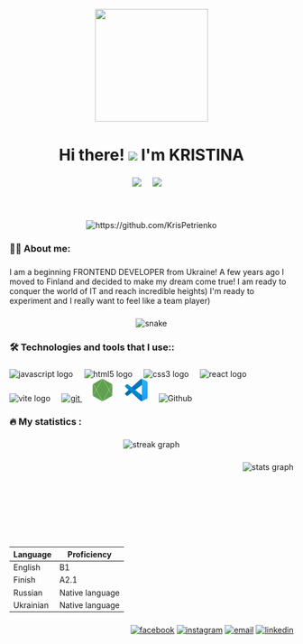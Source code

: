 <br clear="both">

<div align="center">
  <img height="200" width="200" src="https://github.com/raghavk16/raghavk16/blob/master/octo.gif"  />
</div>

###

<h1 align="center">Hi there! <img src="https://emojis.slackmojis.com/emojis/images/1588315024/8823/hyperkitty.gif?1588315024" width="30" /> I'm KRISTINA</h1>

###

<p align="center">
  <a target="_blank"href="https://www.linkedin.com/in/khrystyna-petriienko-3b8823208/"><img src="https://img.shields.io/badge/linkedin-%230077B5.svg?&style=for-the-badge&logo=linkedin&logoColor=white" /></a>&nbsp;&nbsp;&nbsp;&nbsp;
  <a href="mailto:hpetrienko@gmail.com?subject=Hello%20Ileri,%20From%20Github"><img src="https://img.shields.io/badge/gmail-%23D14836.svg?&style=for-the-badge&logo=gmail&logoColor=white" /></a>&nbsp;&nbsp;&nbsp;&nbsp;
</p>

###

<p align="center">
  <br> <br>
  <img src="https://komarev.com/ghpvc/?username=KrisPetrienko" alt="https://github.com/KrisPetrienko" />
</p>

###

<h3 align="left">👩‍💻  About me:</h3>

###

<p align="left">I am a beginning FRONTEND DEVELOPER from Ukraine! A few years ago I moved to Finland and decided to make my dream come true! I am ready to conquer the world of IT and reach incredible heights) I'm ready to experiment and I really want to feel like a team player)</p>

###

<p align="center">
 <img width="600" src="assets/github-snake.svg" alt="snake"/>
</p>

###

<h3 align="left">🛠 Technologies and tools that I use::</h3>

###

<div align="left">
  <img src="https://cdn.jsdelivr.net/gh/devicons/devicon/icons/javascript/javascript-original.svg" height="40" alt="javascript logo"  />
  <img width="12" />
  <img src="https://cdn.jsdelivr.net/gh/devicons/devicon/icons/html5/html5-original.svg" height="40" alt="html5 logo"  />
  <img width="12" />
  <img src="https://cdn.jsdelivr.net/gh/devicons/devicon/icons/css3/css3-original.svg" height="40" alt="css3 logo"  />
  <img width="12" />
  <img src="https://cdn.jsdelivr.net/gh/devicons/devicon/icons/react/react-original.svg" height="40" alt="react logo"  />
  <img width="12" />
  <img src="https://skillicons.dev/icons?i=vite" height="40" alt="vite logo"  />
  <img width="12" />
  <a href="https://git-scm.com/" target="_blank"> <img src="https://www.vectorlogo.zone/logos/git-scm/git-scm-icon.svg" alt="git" width="40" height="40"/> </a>
  <img width="12" />
  <img  src="https://raw.githubusercontent.com/devicons/devicon/1119b9f84c0290e0f0b38982099a2bd027a48bf1/icons/nodejs/nodejs-plain.svg" alt="NodeJS" width="40" height="40"/>
  <img width="12" />
  <img  src="https://raw.githubusercontent.com/devicons/devicon/1119b9f84c0290e0f0b38982099a2bd027a48bf1/icons/vscode/vscode-original.svg" alt="VSCode" width="40" height="40"/>
  <img width="12" />
  <img  src="https://github.com/CyrisXD/CyrisXD/raw/master/assets/Github.png" alt="Github" width="40" height="40"/>
  <img width="12" />

</div>

###

<h3 align="left">🔥 My statistics :</h3>

###

<div align="center">
  <img src="https://streak-stats.demolab.com?user=KrisPetrienko&locale=en&mode=daily&theme=dark&hide_border=false&border_radius=5&order=3" height="220" alt="streak graph"  />
</div>

###

<div align="left">
  <img align="right" src="https://github-readme-stats.vercel.app/api?username=KrisPetrienko&hide_title=false&hide_rank=false&show_icons=true&include_all_commits=true&count_private=true&disable_animations=false&theme=dracula&locale=en&hide_border=false&order=1" height="150" alt="stats graph"  />


| Language      | Proficiency                                                               |
| ------------- | ------------------------------------------------------------------------- |
| English       | B1                                                                        |
| Finish        | A2.1                                                                      |
| Russian       | Native language                                                           |
| Ukrainian     | Native language                                                           |
</div>

###

<p align="right">
<a href="https://www.facebook.com/100058492570835"><img src="https://img.icons8.com/color/96/000000/facebook.png" alt="facebook"/></a>
<a href="https://www.instagram.com/khristinapetrienko/?igsh=MWp4cGY4dHp4dGVoeg%3D%3D"><img src="https://img.icons8.com/color/96/000000/instagram-new.png" alt="instagram"/></a>
<a href="mailto:hpetrienko@gmail.com"><img src="https://img.icons8.com/color/96/000000/gmail.png" alt="email"/></a>
<a href="https://www.linkedin.com/in/khrystyna-petriienko-3b8823208/"><img src="https://img.icons8.com/color/96/000000/linkedin.png" alt="linkedin"/></a>
</p>
